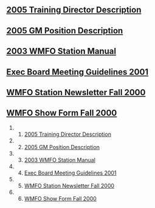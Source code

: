 [2005 Training Director Description](https://wiki.wmfo.org/@api/deki/files/408/=Training_Director.doc "Training Director.doc") 
------------------------------------------------------------------------------------------------------------------------------

[2005 GM Position Description](https://wiki.wmfo.org/@api/deki/files/407/=GM_Position_Description.doc.dot "GM Position Description.doc.dot") 
--------------------------------------------------------------------------------------------------------------------------------------------

[2003 WMFO Station Manual](https://wiki.wmfo.org/@api/deki/files/378/=2003_WMFO_Radio_Station_Manual.pdf "2003 WMFO Radio Station Manual.pdf") 
----------------------------------------------------------------------------------------------------------------------------------------------

[Exec Board Meeting Guidelines 2001](https://wiki.wmfo.org/@api/deki/files/379/=WMFO_E-Board_Meeting_Procedure.docx "WMFO E-Board Meeting Procedure.docx") 
----------------------------------------------------------------------------------------------------------------------------------------------------------

[WMFO Station Newsletter Fall 2000](https://wiki.wmfo.org/@api/deki/files/380/=Newsletter.pdf "Newsletter.pdf") 
---------------------------------------------------------------------------------------------------------------

[WMFO Show Form Fall 2000](https://wiki.wmfo.org/@api/deki/files/234/=WMFO_Show_Scheduling_Form.pdf "WMFO Show Scheduling Form.pdf") 
------------------------------------------------------------------------------------------------------------------------------------

1.  1. [2005 Training Director
    Description](#2005_Training_Director_Description)
2.  2. [2005 GM Position Description](#2005_GM_Position_Description)
3.  3. [2003 WMFO Station Manual](#2003_WMFO_Station_Manual)
4.  4. [Exec Board Meeting Guidelines
    2001](#Exec_Board_Meeting_Guidelines_2001)
5.  5. [WMFO Station Newsletter Fall
    2000](#WMFO_Station_Newsletter_Fall_2000)
6.  6. [WMFO Show Form Fall 2000](#WMFO_Show_Form_Fall_2000)

